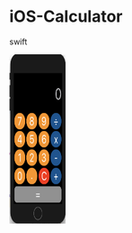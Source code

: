 # iOS-Calculator
swift

<img width="100" height="300" src="https://github.com/52052100/iOS-Calculator/raw/master/calculator.png"/>
